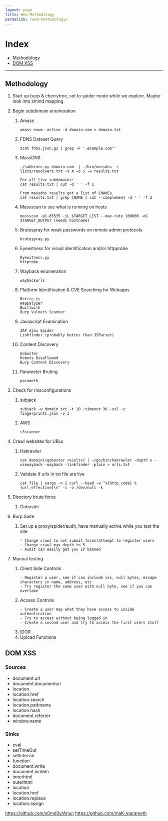 ```yaml
---
layout: page
title: Web-Methodology
permalink: /web-methodology/
---
```


# Index
* [Methodology](#methodology)
* [DOM XSS](#dom)

---

## Methodology

1. Start up burp & cherrytree, set to spider mode while we explore. Maybe look into xmind mapping.
2. Begin subdomain enumeration
    1. Amass
        ```
        amass enum -active -d domain.com > domain.txt
        ```
    2. FDNS Dataset Query
        ```
        zcat fdns.json.gz | grep -F '.example.com"'
        ```
    3. MassDNS
        ```
        ./subbrute.py domain.com  | ./bin/massdns -r lists/resolvers.txt -t A -o S -w results.txt
        
        For all live subdomains:
        cat results.txt | cut -d ' ' -f 1
        
        From massdns results get a list of CNAMEs
        cat results.txt | grep CNAME | cut --complement -d ' ' -f 2
        ```
    4. Massscan to see what is running on hosts
        ```
        massscan -p1-65535 -iL $TARGET_LIST --max-rate 100000 -oG $TARGET_OUTPUT (needs hostname)
        ```
    5. Brutespray for weak passwords on remote admin protocols
        ```
        brutespray.py
        ```
    6. Eyewitness for visual identification and/or httpprobe
        ```
        Eyewitness.py
        httprobe
        ```
    7. Wayback enumeration
        ```
        waybackurls
        ```
    8. Platform Identification & CVE Searching for Webapps
        ```
        Retire.js
        Wappalyzer
        Builtwith
        Burp Vulners Scanner
        ```
    9. Javascript Examination
        ```
        ZAP Ajax Spider
        Linkfinder (probably better than JSParser)
        ```
    10. Content Discovery 
        ```
        Gobuster
        Robots Disallowed
        Burp Content Discovery
        ```
    11. Parameter Bruting
        ```
        parameth
        ```
    
3. Check for misconfigurations
    1. subjack
        ```
        subjack -w domain.txt -t 10 -timeout 30 -ssl -c fingerprints.json -v 3
        ```
    2. AWS
       ```
       s3scanner
       ```
5. Crawl websites for URLs
    1. Hakrawler
        ```
        cat domain(+gobuster results) | ~/go/bin/hakrawler -depth x -usewayback -wayback -linkfinder -plain > urls.txt
        ```
    2. Validate if urls in txt file are live
        ```
        cat file | xargs -n 1 curl --head -w "%{http_code} %{url_effective}\n" -s -o /dev/null -k
        ```
       
7. Directory brute force
    1. Gobuster

8. Burp Suite
    1. Set up a proxy/spider/audit, have manually active while you test the site
        ```
        - Change crawl to not submit forms/attempt to register users
        - Change crawl max depth to 5
        - Audit can easily get you IP banned
        ```
    
9. Manual testing
    1. Client Side Controls
        ```
        - Register a user, see if can include xss, null bytes, escape characters in name, address, etc
        - Try register the same user with null byte, see if you can overtake
        ```
    2. Access Controls
        ```
        - Create a user map what they have access to inside authentication
        - Try to access without being logged in
        - Create a second user and try to access the first users stuff
        ```
    3. IDOR
    4. Upload Functions
    

## DOM XSS

### Sources
* document.url
* document.documenturi
* location
* location.href
* location.search
* location.pathname
* location.hash
* document.referrer
* window.name

### Sinks
* eval
* setTimeOut
* setInterval
* function
* document.write
* document.writeIn
* innerhtml
* outerhtml
* location
* location.href
* location.replace
* location.assign

https://github.com/s0md3v/Arjun
https://github.com/maK-/parameth
